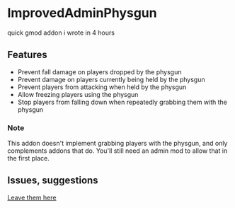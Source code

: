 # ImprovedAdminPhysgun
 
quick gmod addon i wrote in 4 hours

## Features
- Prevent fall damage on players dropped by the physgun
- Prevent damage on players currently being held by the physgun
- Prevent players from attacking when held by the physgun
- Allow freezing players using the physgun
- Stop players from falling down when repeatedly grabbing them with the physgun

### Note
This addon doesn't implement grabbing players with the physgun, and only complements addons that do. You'll still need an admin mod to allow that in the first place.

## Issues, suggestions
[Leave them here](https://github.com/2048khz-gachi-rmx/ImprovedAdminPhysgun/issues)
